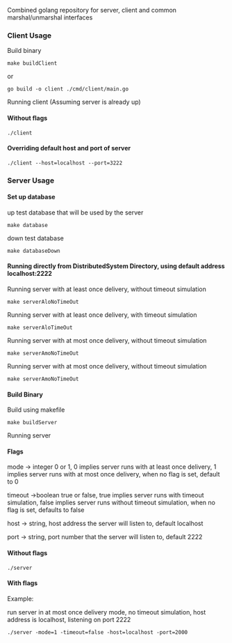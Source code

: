 Combined golang repository for server, client and common marshal/unmarshal interfaces
### Client Usage

Build binary
```
make buildClient
```
or
```
go build -o client ./cmd/client/main.go
```

Running client (Assuming server is already up)
#### Without flags
```
./client
```

#### Overriding default host and port of server
```
./client --host=localhost --port=3222
```

### Server Usage

#### Set up database

up test database that will be used by the server
```
make database
```

down test database
```
make databaseDown
```
#### Running directly from DistributedSystem Directory, using default address localhost:2222

Running server with at least once delivery, without timeout simulation
```
make serverAloNoTimeOut
```

Running server with at least once delivery, with timeout simulation
```
make serverAloTimeOut
```

Running server with at most once delivery, without timeout simulation
```
make serverAmoNoTimeOut
```

Running server with at most once delivery, without timeout simulation
```
make serverAmoNoTimeOut
```

#### Build Binary

Build using makefile
```
make buildServer
```
Running server
#### Flags
mode -> integer 0 or 1, 0 implies server runs with at least once delivery, 1 implies server runs with at most once delivery, when no flag is set, default to 0

timeout ->boolean true or false, true implies server runs with timeout simulation, false implies server runs without timeout simulation, when no flag is set, defaults to false

host -> string, host address the server will listen to, default localhost

port -> string, port number that the server will listen to, default 2222

#### Without flags
```
./server
```

#### With flags
Example:

run server in at most once delivery mode, no timeout simulation, host address is localhost, listening on port 2222
```
./server -mode=1 -timeout=false -host=localhost -port=2000
```



